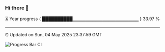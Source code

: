 ### Hi there 👋

⏳ Year progress { ██████████▁▁▁▁▁▁▁▁▁▁▁▁▁▁▁▁▁▁▁▁ } 33.97 %

---

⏰ Updated on Sun, 04 May 2025 23:37:59 GMT

![Progress Bar CI](https://github.com/IshwaranRudhara/GIT-ACTION/workflows/Progress%20Bar%20CI/badge.svg)
